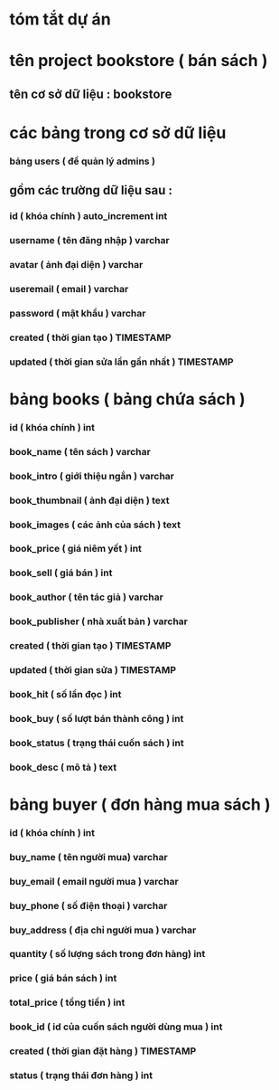 # tóm tắt dự án
# tên project bookstore ( bán sách )
## tên cơ sở dữ liệu : bookstore

# các bảng trong cơ sở dữ liệu
### bảng users ( để quản lý admins )
## gồm các trường dữ liệu sau :
### id ( khóa chính ) auto_increment int
### username ( tên đăng nhập ) varchar
### avatar ( ảnh đại diện ) varchar
### useremail ( email ) varchar
### password ( mật khẩu ) varchar
### created ( thời gian tạo ) TIMESTAMP
### updated ( thời gian sửa lần gần nhất ) TIMESTAMP

# bảng books ( bảng chứa sách )
### id ( khóa chính ) int 
### book_name ( tên sách ) varchar
### book_intro ( giới thiệu ngắn ) varchar
### book_thumbnail ( ảnh đại diện ) text
### book_images ( các ảnh của sách ) text
### book_price ( giá niêm yết ) int
### book_sell ( giá bán ) int
### book_author ( tên tác giả ) varchar
### book_publisher ( nhà xuất bản ) varchar
### created ( thời gian tạo ) TIMESTAMP
### updated ( thời gian sửa ) TIMESTAMP
### book_hit ( số lần đọc )  int
### book_buy ( số lượt bán thành công ) int
### book_status ( trạng thái cuốn sách ) int
### book_desc ( mô tả ) text

# bảng buyer ( đơn hàng mua sách )
### id ( khóa chính ) int
### buy_name ( tên người mua) varchar
### buy_email ( email người mua ) varchar
### buy_phone ( số điện thoại ) varchar
### buy_address ( địa chỉ người mua ) varchar
### quantity ( số lượng sách trong đơn hàng) int
### price ( giá bán sách ) int
### total_price ( tổng tiền )  int
### book_id ( id của cuốn sách người dùng mua ) int
### created ( thời gian đặt hàng ) TIMESTAMP
### status ( trạng thái đơn hàng ) int 


